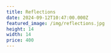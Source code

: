 ```yaml
---
title: Reflections
date: 2024-09-12T10:47:00.000Z
featured_image: /img/reflections.jpg
height: 14
width: 14
price: 400
---
```

